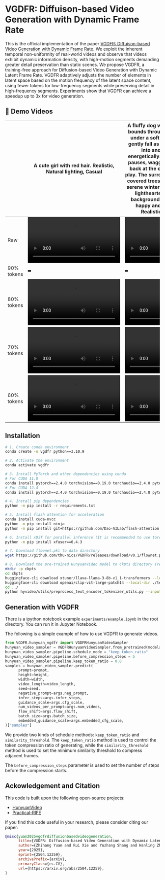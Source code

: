# VGDFR: Diffuison-based Video Generation with Dynamic Frame Rate
This is the official implementation of the paper [VGDFR: Diffuison-based Video Generation with Dynamic Frame Rate](https://arxiv.org/abs/2504.12259).
We exploit the inherent temporal non-uniformity of real-world videos and observe that videos exhibit dynamic information density, with high-motion segments demanding greater detail preservation than static scenes. We propose VGDFR, a training-free approach for Diffusion-based Video Generation with Dynamic Latent Frame Rate. VGDFR adaptively adjusts the number of elements in latent space based on the motion frequency of the latent space content, using fewer tokens for low-frequency segments while preserving detail in high-frequency segments. Experiments show that VGDFR can achieve a speedup up to 3x for video generation.

## 🎥 Demo Videos

<table>
  <thead>
    <tr>
      <th></th>
      <th>A cute girl with red hair. Realistic, Natural lighting, Casual</th>
      <th>A fluffy dog with a joyful expression bounds through a snowy landscape under a soft blue sky. Snowflakes gently fall as the dog rolls, pounces into snowdrifts, and digs energetically. Occasionally, the dog pauses, wagging its tail and looking back at the camera, inviting you to play. The surroundings feature snow-covered trees, frosted bushes, and a serene winter backdrop. The video is lighthearted, with soft, playful background music enhancing the happy and lively atmosphere. Realistic, Natural lighting</th>
    </tr>
  </thead>
  <tbody>
    <tr>
      <td>Raw</td>
      <td><video src="https://github.com/user-attachments/assets/7d3ff150-37be-4f05-b6cc-46118f8acf03"></video></td>
      <td><video src="https://github.com/user-attachments/assets/42fcde74-b9be-41f8-ae91-fd4caf84bdcb"></video></td>
    </tr>
    <tr>
      <td>90% tokens</td>
      <td><video width=10 src="https://github.com/user-attachments/assets/76b2ac90-6d7c-4aeb-af8e-37aa61708adb"></video></td>
      <td><video width=10 src="https://github.com/user-attachments/assets/55c8f2e4-aa32-4f82-b6c6-6bf1c1630f37"></video></td>
    </tr>
    <tr>
      <td>80% tokens</td>
      <td><video src="https://github.com/user-attachments/assets/8d090b1a-c1a4-47fc-913c-d17d02295651"></video></td>
      <td><video src="https://github.com/user-attachments/assets/9469bb84-6dd5-45ca-a6a2-8231b500a22d"></video></td>
    </tr>
    <tr>
      <td>70% tokens</td>
      <td><video src="https://github.com/user-attachments/assets/bbfb69e3-7967-4c19-907d-db0dd4c7810a"></video></td>
      <td><video src="https://github.com/user-attachments/assets/20e563bc-b263-42e4-9f72-d207f3e4d083"></video></td>
    </tr>
    <tr>
      <td>60% tokens</td>
      <td><video src="https://github.com/user-attachments/assets/32d83493-f15a-48aa-8bfe-f48fa10ad9fa"></video></td>
      <td><video src="https://github.com/user-attachments/assets/376c3483-d63a-4ae7-878b-4ae135d0214c"></video></td>
    </tr>
  </tbody>
</table>

## Installation

```bash
# 1. Create conda environment
conda create -n vgdfr python==3.10.9

# 2. Activate the environment
conda activate vgdfr

# 3. Install PyTorch and other dependencies using conda
# For CUDA 11.8
conda install pytorch==2.4.0 torchvision==0.19.0 torchaudio==2.4.0 pytorch-cuda=11.8 -c pytorch -c nvidia
# For CUDA 12.4
conda install pytorch==2.4.0 torchvision==0.19.0 torchaudio==2.4.0 pytorch-cuda=12.4 -c pytorch -c nvidia

# 4. Install pip dependencies
python -m pip install -r requirements.txt

# 5. Install flash attention for acceleration
conda install cuda-nvcc
python -m pip install ninja
python -m pip install git+https://github.com/Dao-AILab/flash-attention.git@v2.7.4

# 6. Install xDiT for parallel inference (It is recommended to use torch 2.4.0 and flash-attn 2.6.3)
python -m pip install xfuser==0.4.3

# 7. Download flownet.pkl to data directory
wget https://github.com/thu-nics/VGDFR/releases/download/v0.1/flownet.pkl -P data/

# 8. Download the pre-trained HunyuanVideo model to ckpts directory (ref to https://github.com/Tencent/HunyuanVideo/tree/main/ckpts)
mkdir -p ckpts
cd ckpts
huggingface-cli download xtuner/llava-llama-3-8b-v1_1-transformers --local-dir ./llava-llama-3-8b-v1_1-transformers
huggingface-cli download openai/clip-vit-large-patch14 --local-dir ./text_encoder_2
cd ../
python hyvideo/utils/preprocess_text_encoder_tokenizer_utils.py --input_dir ckpts/llava-llama-3-8b-v1_1-transformers --output_dir ckpts/text_encoder

```

## Generation with VGDFR

There is a ipython notebook example `experiments/example.ipynb` in the root directory. You can run it in Jupyter Notebook.

The following is a simple example of how to use VGDFR to generate videos.
```python
from VGDFR.hunyuan_vgdfr import VGDFRHunyuanVideoSampler
hunyuan_video_sampler = VGDFRHunyuanVideoSampler.from_pretrained(models_root_path, args=args)
hunyuan_video_sampler.pipeline.schedule_mode = "keep_token_ratio"
hunyuan_video_sampler.pipeline.before_compression_steps = 5
hunyuan_video_sampler.pipeline.keep_token_ratio = 0.8
samples = hunyuan_video_sampler.predict(
      prompt=prompt,
      height=height,
      width=width,
      video_length=video_length,
      seed=seed,
      negative_prompt=args.neg_prompt,
      infer_steps=args.infer_steps,
      guidance_scale=args.cfg_scale,
      num_videos_per_prompt=args.num_videos,
      flow_shift=args.flow_shift,
      batch_size=args.batch_size,
      embedded_guidance_scale=args.embedded_cfg_scale,
)["samples"]
```

We provide two kinds of schedule methods: `keep_token_ratio` and `similarity_threshold`. The `keep_token_ratio` method is used to control the token compression ratio of generating, while the `similarity_threshold` method is used to set the minimum similarity threshold to compress adjacent frames.

The `before_compression_steps` parameter is used to set the number of steps before the compression starts.

## Ackowledgement and Citation

This code is built upon the following open-source projects:
- [HunyuanVideo](https://github.com/Tencent/HunyuanVideo)
- [Practical-RIFE](https://github.com/hzwer/Practical-RIFE)

If you find this code useful in your research, please consider citing our paper:
```bibtex
@misc{yuan2025vgdfrdiffusionbasedvideogeneration,
      title={VGDFR: Diffusion-based Video Generation with Dynamic Latent Frame Rate}, 
      author={Zhihang Yuan and Rui Xie and Yuzhang Shang and Hanling Zhang and Siyuan Wang and Shengen Yan and Guohao Dai and Yu Wang},
      year={2025},
      eprint={2504.12259},
      archivePrefix={arXiv},
      primaryClass={cs.CV},
      url={https://arxiv.org/abs/2504.12259}, 
}
```
